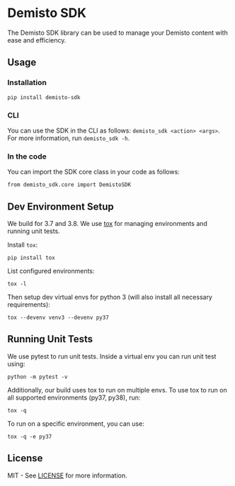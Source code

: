 # Demisto SDK 

The Demisto SDK library can be used to manage your Demisto content with ease and efficiency.

## Usage

### Installation

`pip install demisto-sdk`

### CLI
You can use the SDK in the CLI as follows:
`demisto_sdk <action> <args>`. For more information, run `demisto_sdk -h`.

### In the code
You can import the SDK core class in your code as follows:

`from demisto_sdk.core import DemistoSDK`

## Dev Environment Setup
We build for 3.7 and 3.8. We use [tox](https://github.com/tox-dev/tox) for managing environments and running unit tests.

Install `tox`:
```
pip install tox
```
List configured environments:
```
tox -l
```
Then setup dev virtual envs for python 3 (will also install all necessary requirements):
```
tox --devenv venv3 --devenv py37
```


## Running Unit Tests
We use pytest to run unit tests. Inside a virtual env you can run unit test using:
```
python -m pytest -v
```
Additionally, our build uses tox to run on multiple envs. To use tox to run on all supported environments (py37, py38), run:
```
tox -q  
```
To run on a specific environment, you can use:
```
tox -q -e py37
```


## License
MIT - See [LICENSE](LICENSE) for more information.
   